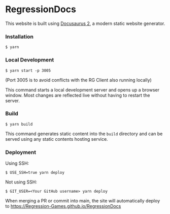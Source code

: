 # RegressionDocs

This website is built using [Docusaurus 2](https://docusaurus.io/), a modern static website generator.

### Installation

```
$ yarn
```

### Local Development

```
$ yarn start -p 3005
```

(Port 3005 is to avoid conflicts with the RG Client also running locally)

This command starts a local development server and opens up a browser window. Most changes are reflected live without having to restart the server.

### Build

```
$ yarn build
```

This command generates static content into the `build` directory and can be served using any static contents hosting service.

### Deployment

Using SSH:

```
$ USE_SSH=true yarn deploy
```

Not using SSH:

```
$ GIT_USER=<Your GitHub username> yarn deploy
```

When merging a PR or commit into main, the site will automatically deploy to https://Regression-Games.github.io/RegressionDocs
